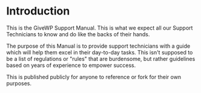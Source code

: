 # Introduction

This is the GiveWP Support Manual. This is what we expect all our Support Technicians to know and do like the backs of their hands.

The purpose of this Manual is to provide support technicians with a guide which will help them excel in their day-to-day tasks. This isn't supposed to be a list of regulations or "rules" that are burdensome, but rather guidelines based on years of experience to empower success.

This is published publicly for anyone to reference or fork for their own purposes.


